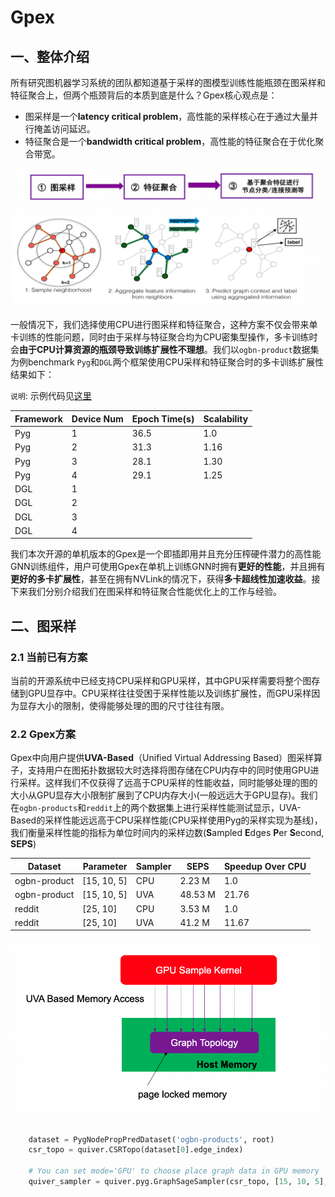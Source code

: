 # Gpex

## 一、整体介绍
所有研究图机器学习系统的团队都知道基于采样的图模型训练性能瓶颈在图采样和特征聚合上，但两个瓶颈背后的本质到底是什么？Gpex核心观点是：
- 图采样是一个**latency critical problem**，高性能的采样核心在于通过大量并行掩盖访问延迟。
- 特征聚合是一个**bandwidth critical problem**，高性能的特征聚合在于优化聚合带宽。


![GNN训练流程](multi_medias/imgs/overview.png)

一般情况下，我们选择使用CPU进行图采样和特征聚合，这种方案不仅会带来单卡训练的性能问题，同时由于采样与特征聚合均为CPU密集型操作，多卡训练时会**由于CPU计算资源的瓶颈导致训练扩展性不理想**。我们以`ogbn-product`数据集为例benchmark `Pyg`和`DGL`两个框架使用CPU采样和特征聚合时的多卡训练扩展性结果如下：

`说明`: 示例代码见[这里](examples/multi_gpu/pyg/ogb-products/dist_sampling_ogb_products_pyg.py)

| Framework | Device Num | Epoch Time(s) |Scalability|
| ------ | ------ | ------ |------|
| Pyg | 1 | 36.5 |1.0|
| Pyg | 2 | 31.3 |1.16|
| Pyg | 3 | 28.1|1.30|
| Pyg | 4 |  29.1|1.25|
| DGL | 1 |  ||
| DGL | 2 |  ||
| DGL | 3 |  ||
| DGL | 4 |  ||



我们本次开源的单机版本的Gpex是一个即插即用并且充分压榨硬件潜力的高性能GNN训练组件，用户可使用Gpex在单机上训练GNN时拥有**更好的性能**，并且拥有**更好的多卡扩展性**，甚至在拥有NVLink的情况下，获得**多卡超线性加速收益**。接下来我们分别介绍我们在图采样和特征聚合性能优化上的工作与经验。

## 二、图采样

### 2.1 当前已有方案
当前的开源系统中已经支持CPU采样和GPU采样，其中GPU采样需要将整个图存储到GPU显存中。CPU采样往往受困于采样性能以及训练扩展性，而GPU采样因为显存大小的限制，使得能够处理的图的尺寸往往有限。

### 2.2 Gpex方案
Gpex中向用户提供**UVA-Based**（Unified Virtual Addressing Based）图采样算子，支持用户在图拓扑数据较大时选择将图存储在CPU内存中的同时使用GPU进行采样。这样我们不仅获得了远高于CPU采样的性能收益，同时能够处理的图的大小从GPU显存大小限制扩展到了CPU内存大小(一般远远大于GPU显存)。我们在`ogbn-products`和`reddit`上的两个数据集上进行采样性能测试显示，UVA-Based的采样性能远远高于CPU采样性能(CPU采样使用Pyg的采样实现为基线)，我们衡量采样性能的指标为单位时间内的采样边数(**S**ampled **E**dges **P**er **S**econd, **SEPS**)

| Dataset | Parameter | Sampler |SEPS|Speedup Over CPU|
| ------ | ------ | ------ |------|------|
| ogbn-product | [15, 10, 5] | CPU |2.23 M|1.0|
| ogbn-product | [15, 10, 5] | UVA |48.53 M|21.76|
| reddit | [25, 10] | CPU |3.53 M|1.0|
| reddit | [25, 10] | UVA |41.2 M|11.67|



![uva-sampler](./multi_medias/imgs/UVA-Sampler.png)

```python

    dataset = PygNodePropPredDataset('ogbn-products', root)
    csr_topo = quiver.CSRTopo(dataset[0].edge_index)

    # You can set mode='GPU' to choose place graph data in GPU memory
    quiver_sampler = quiver.pyg.GraphSageSampler(csr_topo, [15, 10, 5], device=0, mode="UVA")
```














